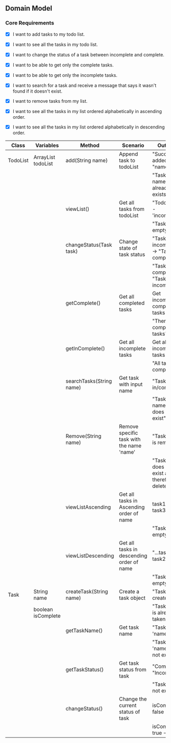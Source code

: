 ## Domain Model

### Core Requirements

- [x] I want to add tasks to my todo list.
- [x] I want to see all the tasks in my todo list.
- [x] I want to change the status of a task between incomplete and complete.
- [x] I want to be able to get only the complete tasks.
- [x] I want to be able to get only the incomplete tasks.
- [x] I want to search for a task and receive a message that says it wasn't found if it doesn't exist.
- [x] I want to remove tasks from my list.
- [x] I want to see all the tasks in my list ordered alphabetically in ascending order.
- [x] I want to see all the tasks in my list ordered alphabetically in descending order.


| Class    | Variables                     | Method                   | Scenario                                  | Outcome                                                |
|----------|-------------------------------|--------------------------|-------------------------------------------|--------------------------------------------------------|
| TodoList | ArrayList<Task task> todoList | add(String name)         | Append task to todoList                   | "Successfully added task "name" to list                |
|          |                               |                          |                                           | "Task with name "name" already exists"                 |
|          |                               | viewList()               | Get all tasks from todoList               | "Todo 'name' - 'incomplete"                            |
|          |                               |                          |                                           | "Task list is empty"                                   |
|          |                               | changeStatus(Task task)  | Change state of task status               | "Task incomplete" -> "Task complete"                   |
|          |                               |                          |                                           | "Task complete" -> "Task incomplete"                   |
|          |                               | getComplete()            | Get all completed tasks                   | Get incomplete completed tasks                         |
|          |                               |                          |                                           | "There is no completed tasks"                          |
|          |                               | getInComplete()          | Get all incomplete tasks                  | Get all incomplete tasks                               |
|          |                               |                          |                                           | "All tasks are completed"                              |
|          |                               | searchTasks(String name) | Get task with input name                  | "Task - in/complete"                                   |
|          |                               |                          |                                           | "Task with name 'name' does not exist"                 |
|          |                               | Remove(String name)      | Remove specific task with the name 'name' | "Task 'name' is removed"                               |
|          |                               |                          |                                           | "Task 'name' does not exist and therefore not deleted" |
|          |                               | viewListAscending        | Get all tasks in Ascending order of name  | task1, task2, task3...                                 |
|          |                               |                          |                                           | "Task list is empty"                                   |
|          |                               | viewListDescending       | Get all tasks in descending order of name | "...task3, task2, task1"                               |
|          |                               |                          |                                           | "Task list is empty"                                   |
| Task     | String name                   | createTask(String name)  | Create a task object                      | "Task created"                                         |
|          | boolean isComplete            |                          |                                           | "Task name is already taken"                           |
|          |                               | getTaskName()            | Get task name                             | "Task 'name'"                                          |
|          |                               |                          |                                           | "Task with 'name' does not exist"                      |
|          |                               | getTaskStatus()          | Get task status from task                 | "Complete"/ "Incomplete"                               |
|          |                               |                          |                                           | "Task does not exist"                                  |
|          |                               | changeStatus()           | Change the current status of task         | isComplete: false -> true                              |
|          |                               |                          |                                           | isComplete: true -> false                              |


